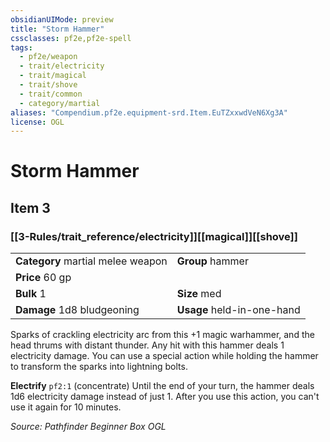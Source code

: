 ```yaml
---
obsidianUIMode: preview
title: "Storm Hammer"
cssclasses: pf2e,pf2e-spell
tags:
  - pf2e/weapon
  - trait/electricity
  - trait/magical
  - trait/shove
  - trait/common
  - category/martial
aliases: "Compendium.pf2e.equipment-srd.Item.EuTZxxwdVeN6Xg3A"
license: OGL
---
```

# Storm Hammer
## Item 3
### [[3-Rules/trait_reference/electricity]][[magical]][[shove]]

|  |  |
| -- | -- |
| **Category** martial melee weapon | **Group** hammer |
| **Price** 60 gp |  |
| **Bulk** 1 | **Size** med |
| **Damage** 1d8 bludgeoning  | **Usage** held-in-one-hand |



Sparks of crackling electricity arc from this +1 magic warhammer, and the head thrums with distant thunder. Any hit with this hammer deals 1 electricity damage. You can use a special action while holding the hammer to transform the sparks into lightning bolts.

**Electrify** `pf2:1` (concentrate) Until the end of your turn, the hammer deals 1d6 electricity damage instead of just 1. After you use this action, you can't use it again for 10 minutes.

*Source: Pathfinder Beginner Box*
*OGL*